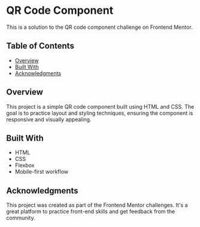 # QR Code Component

This is a solution to the QR code component challenge on Frontend Mentor. 

## Table of Contents

- [Overview](#overview)
- [Built With](#built-with)
- [Acknowledgments](#acknowledgments)

## Overview

This project is a simple QR code component built using HTML and CSS. The goal is to practice layout and styling techniques, ensuring the component is responsive and visually appealing.

## Built With

- HTML
- CSS
- Flexbox
- Mobile-first workflow

## Acknowledgments

This project was created as part of the Frontend Mentor challenges. It's a great platform to practice front-end skills and get feedback from the community.
